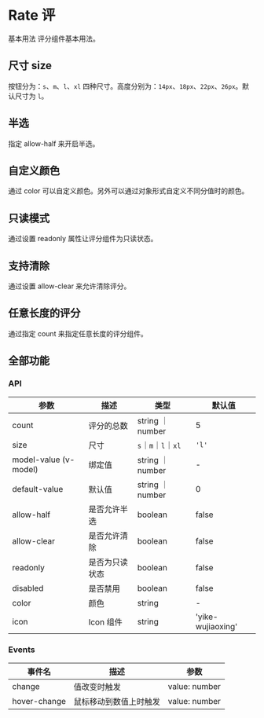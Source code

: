 # Rate 评

基本用法
评分组件基本用法。
<preview path="./basic.vue"></preview>

## 尺寸 size

按钮分为：`s`、`m`、`l`、`xl` 四种尺寸。高度分别为：`14px`、`18px`、`22px`、`26px`。默认尺寸为 `l`。
<preview path="./size.vue"></preview>

## 半选

指定 allow-half 来开启半选。
<preview path="./half.vue"></preview>

## 自定义颜色

通过 color 可以自定义颜色。另外可以通过对象形式自定义不同分值时的颜色。
<preview path="./color.vue"></preview>

## 只读模式

通过设置 readonly 属性让评分组件为只读状态。
<preview path="./readonly.vue"></preview>

## 支持清除

通过设置 allow-clear 来允许清除评分。
<preview path="./clear.vue"></preview>

## 任意长度的评分

通过指定 count 来指定任意长度的评分组件。
<preview path="./count.vue"></preview>

## 全部功能

<preview path="./all.vue"></preview>

### API

| 参数                  | 描述           | 类型                | 默认值            |
| --------------------- | -------------- | ------------------- | ----------------- |
| count                 | 评分的总数     | string ｜ number    | 5                 |
| size                  | 尺寸           | `s`｜`m`｜`l`｜`xl` | `'l'`             |
| model-value (v-model) | 绑定值         | string ｜ number    | -                 |
| default-value         | 默认值         | string ｜ number    | 0                 |
| allow-half            | 是否允许半选   | boolean             | false             |
| allow-clear           | 是否允许清除   | boolean             | false             |
| readonly              | 是否为只读状态 | boolean             | false             |
| disabled              | 是否禁用       | boolean             | false             |
| color                 | 颜色           | string              | -                 |
| icon                  | Icon 组件      | string              | 'yike-wujiaoxing' |

### Events

| 事件名       | 描述                   | 参数          |
| ------------ | ---------------------- | ------------- |
| change       | 值改变时触发           | value: number |
| hover-change | 鼠标移动到数值上时触发 | value: number |
